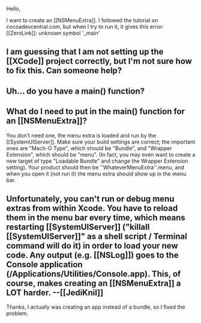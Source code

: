 

Hello,

I want to create an [[NSMenuExtra]]. I followed the tutorial on cocoadevcentral.com, but when I try to run it, it gives this error:
[[ZeroLink]]: unknown symbol '_main'

I am guessing that I am not setting up the [[XCode]] project correctly, but I'm not sure how to fix this. Can someone help?
----
Uh... do you have a main() function?
----
What do I need to put in the main() function for an [[NSMenuExtra]]?
----
You don't need one, the menu extra is loaded and run by the [[SystemUIServer]]. Make sure your build settings are correct; the important ones are "Mach-O Type", which should be "Bundle", and "Wrapper Extension", which should be "menu". (In fact, you may even want to create a new target of type "Loadable Bundle" and change the Wrapper Extension setting). Your product should then be ''W<nowiki/>hateverMenuExtra''.menu, and when you open it (not run it) the menu extra should show up in the menu bar.

Unfortunately, you can't run or debug menu extras from within Xcode. You have to reload them in the menu bar every time, which means restarting [[SystemUIServer]] ("killall [[SystemUIServer]]" as a shell script / Terminal command will do it) in order to load your new code. Any output (e.g. [[NSLog]]) goes to the Console application (/Applications/Utilities/Console.app). This, of course, makes creating an [[NSMenuExtra]] a LOT harder. --[[JediKnil]]
----
Thanks, I actually was creating an app instead of a bundle, so I fixed the problem.